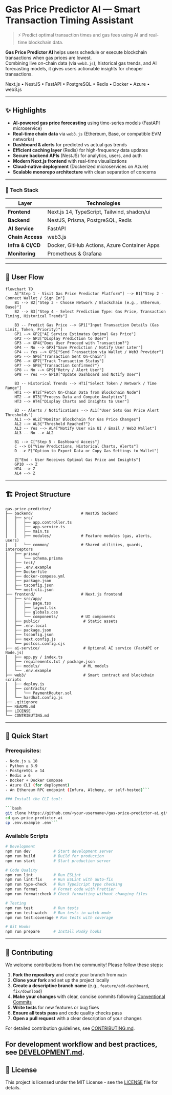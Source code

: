 # Gas Price Predictor AI — Smart Transaction Timing Assistant

> ⚡ Predict optimal transaction times and gas fees using AI and real-time blockchain data.
 
**Gas Price Predictor AI** helps users schedule or execute blockchain transactions when gas prices are lowest.  
Combining live on-chain data (via `web3.js`), historical gas trends, and AI forecasting models, it gives users actionable insights for cheaper transactions.

Next.js • NestJS • FastAPI • PostgreSQL • Redis • Docker • Azure • web3.js

---

## ✨ Highlights

- **AI-powered gas price forecasting** using time-series models (FastAPI microservice)
- **Real-time chain data** via `web3.js` (Ethereum, Base, or compatible EVM networks)
- **Dashboard & alerts** for predicted vs actual gas trends
- **Efficient caching layer** (Redis) for high-frequency data updates
- **Secure backend APIs** (NestJS) for analytics, users, and auth
- **Modern Next.js frontend** with real-time visualizations
- **Cloud-native deployment** (Dockerized microservices on Azure)
- **Scalable monorepo architecture** with clean separation of concerns

---
### 🧩 Tech Stack
| Layer             | Technologies                                 |
| ----------------- | -------------------------------------------- |
| **Frontend**      | Next.js 14, TypeScript, Tailwind, shadcn/ui  |
| **Backend**       | NestJS, Prisma, PostgreSQL, Redis    |
| **AI Service**    | FastAPI   |
| **Chain Access**  | web3.js                          |
| **Infra & CI/CD** | Docker, GitHub Actions, Azure Container Apps |
| **Monitoring**    | Prometheus & Grafana    |

---

## 🔄 User Flow

```mermaid
flowchart TD
    A["Step 1 - Visit Gas Price Predictor Platform"] --> B1["Step 2 - Connect Wallet / Sign In"]
    B1 --> B2["Step 3 - Choose Network / Blockchain (e.g., Ethereum, Base)"]
    B2 --> B3["Step 4 - Select Prediction Type: Gas Price, Transaction Timing, Historical Trends"]

    B3 -- Predict Gas Price --> GP1["Input Transaction Details (Gas Limit, Token, Priority)"]
    GP1 --> GP2["AI Service Estimates Optimal Gas Price"]
    GP2 --> GP3["Display Prediction to User"]
    GP3 --> GP4{"Does User Proceed with Transaction?"}
    GP4 -- No --> GPX["Save Prediction / Notify User Later"]
    GP4 -- Yes --> GP5["Send Transaction via Wallet / Web3 Provider"]
    GP5 --> GP6["Transaction Sent On-Chain"]
    GP6 --> GP7["Track Transaction Status"]
    GP7 --> GP8{"Transaction Confirmed?"}
    GP8 -- No --> GP9["Retry / Alert User"]
    GP8 -- Yes --> GP10["Update Dashboard and Notify User"]

    B3 -- Historical Trends --> HT1["Select Token / Network / Time Range"]
    HT1 --> HT2["Fetch On-Chain Data from Blockchain Node"]
    HT2 --> HT3["Process Data and Compute Analytics"]
    HT3 --> HT4["Display Charts and Insights to User"]

    B3 -- Alerts / Notifications --> AL1["User Sets Gas Price Alert Thresholds"]
    AL1 --> AL2["Monitor Blockchain for Gas Price Changes"]
    AL2 --> AL3{"Threshold Reached?"}
    AL3 -- Yes --> AL4["Notify User via UI / Email / Web3 Wallet"]
    AL3 -- No --> AL2

    B1 --> C["Step 5 - Dashboard Access"]
    C --> D["View Predictions, Historical Charts, Alerts"]
    D --> E["Option to Export Data or Copy Gas Settings to Wallet"]

    Z["End - User Receives Optimal Gas Price and Insights"] 
    GP10 --> Z
    HT4 --> Z
    AL4 --> Z
```
---

## 🏗️ Project Structure

```
gas-price-predictor/
├── backend/                     # NestJS backend
│   ├── src/
│   │   ├── app.controller.ts
│   │   ├── app.service.ts
│   │   ├── main.ts
│   │   ├── modules/             # Feature modules (gas, alerts, users)
│   │   └── common/              # Shared utilities, guards, interceptors
│   ├── prisma/
│   │   └── schema.prisma
│   ├── test/
│   ├── .env.example
│   ├── Dockerfile
│   ├── docker-compose.yml
│   ├── package.json
│   ├── tsconfig.json
│   └── nest-cli.json
├── frontend/                    # Next.js frontend
│   ├── src/app/
│   │   ├── page.tsx
│   │   ├── layout.tsx
│   │   ├── globals.css
│   │   └── components/          # UI components
│   ├── public/                   # Static assets
│   ├── .env.local
│   ├── package.json
│   ├── tsconfig.json
│   ├── next.config.js
│   └── postcss.config.cjs
├── ai-service/                   # Optional AI service (FastAPI or Node.js)
│   ├── app.py / index.ts
│   ├── requirements.txt / package.json
│   ├── models/                   # ML models
│   └── .env.example
├── web3/                         # Smart contract and blockchain scripts
│   ├── deploy.js
│   ├── contracts/
│   │   └── PaymentRouter.sol
│   └── hardhat.config.js
├── .gitignore
├── README.md
├── LICENSE
└── CONTRIBUTING.md

```

---

## 🚀 Quick Start

### Prerequisites:

```bash
- Node.js ≥ 18  
- Python ≥ 3.9  
- PostgreSQL ≥ 14  
- Redis ≥ 6  
- Docker + Docker Compose  
- Azure CLI (for deployment)
- An Ethereum RPC endpoint (Infura, Alchemy, or self-hosted)```

### Install the CLI tool:

```bash
git clone https://github.com/<your-username>/gas-price-predictor-ai.git
cd gas-price-predictor-ai
cp .env.example .env```
```
### Available Scripts

```bash
# Development
npm run dev          # Start development server
npm run build        # Build for production
npm run start        # Start production server

# Code Quality
npm run lint         # Run ESLint
npm run lint:fix     # Run ESLint with auto-fix
npm run type-check   # Run TypeScript type checking
npm run format       # Format code with Prettier
npm run format:check # Check formatting without changing files

# Testing
npm run test         # Run tests
npm run test:watch   # Run tests in watch mode
npm run test:coverage # Run tests with coverage

# Git Hooks
npm run prepare      # Install Husky hooks
```
---

## 🤝 Contributing

We welcome contributions from the community! Please follow these steps:

1. **Fork the repository** and create your branch from `main`
2. **Clone your fork** and set up the project locally
3. **Create a descriptive branch name** (e.g., `feature/add-dashboard`, `fix/download`)
4. **Make your changes** with clear, concise commits following [Conventional Commits](https://www.conventionalcommits.org/)
5. **Write tests** for new features or bug fixes
6. **Ensure all tests pass** and code quality checks pass
7. **Open a pull request** with a clear description of your changes

For detailed contribution guidelines, see [CONTRIBUTING.md](CONTRIBUTING.md).

For development workflow and best practices, see [DEVELOPMENT.md](DEVELOPMENT.md).
---

## 📄 License

This project is licensed under the MIT License - see the [LICENSE](LICENSE) file for details.
